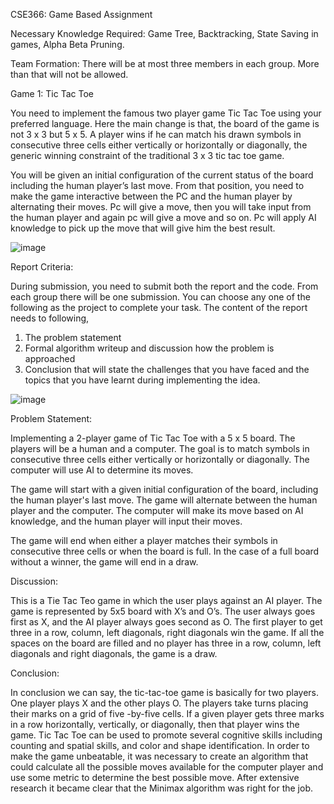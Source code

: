 CSE366: Game Based Assignment


Necessary Knowledge Required: Game Tree, Backtracking, State Saving in games, Alpha Beta Pruning. 


Team Formation: There will be at most three members in each group. More than that will not be allowed. 


Game 1: Tic Tac Toe 


  You need to implement the famous two player game Tic Tac Toe using your preferred language. Here the main change is that, the board of the game is not 3 x 3 but 5 x 5. A player wins if he can match his drawn symbols in consecutive three cells either vertically or horizontally or diagonally, the generic winning constraint of the traditional 3 x 3 tic tac toe game. 

  You will be given an initial configuration of the current status of the board including the human player’s last move. From that position, you need to make the game interactive between the PC and the human player by alternating their moves. Pc will give a move, then you will take input from the human player and again pc will give a move and so on. Pc will apply AI knowledge to pick up the move that will give him the best result.


![image](https://github.com/Farhad0111/CSE-366-AI-TicTacTeo5x5/assets/109299643/310ce73a-cd53-4127-b7d0-aca475076afc)


Report Criteria:


  During submission, you need to submit both the report and the code. From each group there will be one 
submission. You can choose any one of the following as the project to complete your task. The content of 
the report needs to following, 
  1. The problem statement 
  2. Formal algorithm writeup and discussion how the problem is approached 
  3. Conclusion that will state the challenges that you have faced and the topics that you have learnt 
  during implementing the idea. 

![image](https://github.com/Farhad0111/CSE-366-AI-TicTacTeo5x5/assets/109299643/b697590f-3247-4d35-aa05-a579fad63337)


Problem Statement: 

  Implementing a 2-player game of Tic Tac Toe with a 5 x 5 board. The players will be a human and a computer. The goal is to match symbols in consecutive three cells either vertically or horizontally or diagonally. The computer will use AI to determine its moves.

  The game will start with a given initial configuration of the board, including the human player's last move. The game will alternate between the human player and the computer. The computer will make its move based on AI knowledge, and the human player will input their moves.

 The game will end when either a player matches their symbols in consecutive three cells or when the board is full. In the case of a full board without a winner, the game will end in a draw.

Discussion:

  This is a Tie Tac Teo game in which the user plays against an AI player. The game is represented by 5x5 board with X’s and O’s. The user always goes first as X, and the AI player always goes second as O. The first player to get three in a row, column, left diagonals, right diagonals win the game. If all the spaces on the board are filled and no player has three in a row, column, left diagonals and right diagonals, the game is a draw.

Conclusion:

  In conclusion we can say, the tic-tac-toe game is basically for two players. One player plays X and the other plays O. The players take turns placing their marks on a grid of five -by-five cells. If a given player gets three marks in a row horizontally, vertically, or diagonally, then that player wins the game. Tic Tac Toe can be used to promote several cognitive skills including counting and spatial skills, and color and shape identification. In order to make the game unbeatable, it was necessary to create an algorithm that could calculate all the possible moves available for the computer player and use some metric to determine the best possible move. After extensive research it became clear that the Minimax algorithm was right for the job.
